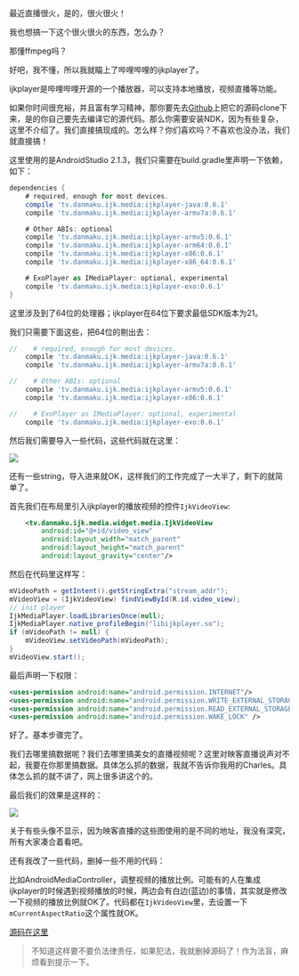 最近直播很火，是的，很火很火！

我也想搞一下这个很火很火的东西，怎么办？

那懂ffmpeg吗？

好吧，我不懂，所以我就瞄上了哔哩哔哩的ijkplayer了。

ijkplayer是哔哩哔哩开源的一个播放器，可以支持本地播放，视频直播等功能。

如果你时间很充裕，并且富有学习精神，那你要先去[Github](https://github.com/Bilibili/ijkplayer)上把它的源码clone下来，是的你自己要先去编译它的源代码。那么你需要安装NDK，因为有些复杂，这里不介绍了。我们直接搞现成的。怎么样？你们喜欢吗？不喜欢也没办法，我们就直接搞！

这里使用的是AndroidStudio 2.1.3，我们只需要在build.gradle里声明一下依赖，如下：

```groovy
dependencies {
    # required, enough for most devices.
    compile 'tv.danmaku.ijk.media:ijkplayer-java:0.6.1'
    compile 'tv.danmaku.ijk.media:ijkplayer-armv7a:0.6.1'

    # Other ABIs: optional
    compile 'tv.danmaku.ijk.media:ijkplayer-armv5:0.6.1'
    compile 'tv.danmaku.ijk.media:ijkplayer-arm64:0.6.1'
    compile 'tv.danmaku.ijk.media:ijkplayer-x86:0.6.1'
    compile 'tv.danmaku.ijk.media:ijkplayer-x86_64:0.6.1'

    # ExoPlayer as IMediaPlayer: optional, experimental
    compile 'tv.danmaku.ijk.media:ijkplayer-exo:0.6.1'
}
```

这里涉及到了64位的处理器；ijkplayer在64位下要求最低SDK版本为21。

我们只需要下面这些，把64位的剔出去：

```groovy
//    # required, enough for most devices.
    compile 'tv.danmaku.ijk.media:ijkplayer-java:0.6.1'
    compile 'tv.danmaku.ijk.media:ijkplayer-armv7a:0.6.1'

//    # Other ABIs: optional
    compile 'tv.danmaku.ijk.media:ijkplayer-armv5:0.6.1'
    compile 'tv.danmaku.ijk.media:ijkplayer-x86:0.6.1'

//    # ExoPlayer as IMediaPlayer: optional, experimental
    compile 'tv.danmaku.ijk.media:ijkplayer-exo:0.6.1'
```

然后我们需要导入一些代码，这些代码就在这里：

![](http://7xrxe7.com1.z0.glb.clouddn.com/ijkplayer%E5%8C%85%E7%BB%93%E6%9E%84%E5%9B%BE.png)

还有一些string，导入进来就OK，这样我们的工作完成了一大半了，剩下的就简单了。

首先我们在布局里引入ijkplayer的播放视频的控件`IjkVideoView`:

```xml
    <tv.danmaku.ijk.media.widget.media.IjkVideoView
        android:id="@+id/video_view"
        android:layout_width="match_parent"
        android:layout_height="match_parent"
        android:layout_gravity="center"/>		
```

然后在代码里这样写：

```java
mVideoPath = getIntent().getStringExtra("stream_addr");
mVideoView = (IjkVideoView) findViewById(R.id.video_view);
// init player
IjkMediaPlayer.loadLibrariesOnce(null);
IjkMediaPlayer.native_profileBegin("libijkplayer.so");
if (mVideoPath != null) {
    mVideoView.setVideoPath(mVideoPath);
}
mVideoView.start();
```

最后声明一下权限：

```xml
<uses-permission android:name="android.permission.INTERNET"/>
<uses-permission android:name="android.permission.WRITE_EXTERNAL_STORAGE"/>
<uses-permission android:name="android.permission.READ_EXTERNAL_STORAGE"/>
<uses-permission android:name="android.permission.WAKE_LOCK" />
```

好了。基本步骤完了。

我们去哪里搞数据呢？我们去哪里搞美女的直播视频呢？这里对映客直播说声对不起，我要在你那里搞数据。具体怎么抓的数据，我就不告诉你我用的Charles。具体怎么抓的就不讲了，网上很多讲这个的。

最后我们的效果是这样的：

![](http://7xrxe7.com1.z0.glb.clouddn.com/ijk%E7%9B%B4%E6%92%AD%E6%BC%94%E7%A4%BA.gif)

关于有些头像不显示，因为映客直播的这些图使用的是不同的地址，我没有深究，所有大家凑合着看吧。

还有我改了一些代码，删掉一些不用的代码：

比如AndroidMediaController，调整视频的播放比例。可能有的人在集成ijkplayer的时候遇到视频播放的时候，两边会有白边(蓝边)的事情，其实就是修改一下视频的播放比例就OK了。代码都在`IjkVideoView`里，去设置一下`mCurrentAspectRatio`这个属性就OK。

[源码在这里](https://github.com/TengLeeIT/Living)
> 不知道这样要不要负法律责任，如果犯法，我就删掉源码了！作为法盲，麻烦看到提示一下。